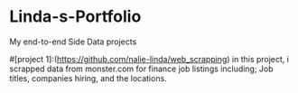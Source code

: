 # Linda-s-Portfolio
My end-to-end Side Data projects  

#[project 1]:(https://github.com/nalie-linda/web_scrapping)
in this project, i scrapped data from monster.com for finance job listings including;
Job titles, companies hiring, and the locations.  
